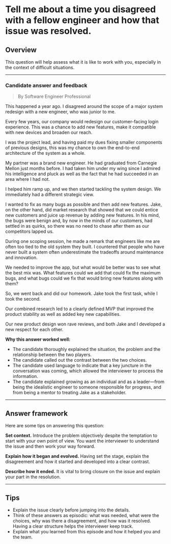 # Tell me about a time you disagreed with a fellow engineer and how that issue was resolved.

## Overview
This question will help assess what it is like to work with you, especially in the context of difficult situations.

---

### Candidate answer and feedback
> By Software Engineer Professional

This happened a year ago. I disagreed around the scope of a major system redesign with a new engineer, who was junior to me. 

Every few years, our company would redesign our customer-facing login experience. This was a chance to add new features, make it compatible with new devices and broaden our reach.

I was the project lead, and having paid my dues fixing smaller components of previous designs, this was my chance to own the end-to-end architecture of the system as a whole.

My partner was a brand new engineer. He had graduated from Carnegie Mellon just months before. I had taken him under my wing since I admired his intelligence and pluck as well as the fact that he had succeeded in an area where I had not.

I helped him ramp up, and we then started tackling the system design. We immediately had a different strategic view.

I wanted to fix as many bugs as possible and then add new features. Jake, on the other hand, did market research that showed that we could entice new customers and juice up revenue by adding new features. In his mind, the bugs were benign and, by now in the minds of our customers, had settled in as quirks, so there was no need to chase after them as our competitors lapped us.

During one scoping session, he made a remark that engineers like me are often too tied to the old system they built. I countered that people who have never built a system often underestimate the tradeoffs around maintenance and innovation.

We needed to improve the app, but what would be better was to see what the best mix was. What features could we add that could fix the maximum bugs, and what bugs could we fix that would bring new features along with them?

So, we went back and did our homework. Jake took the first task, while I took the second.

Our combined research led to a clearly defined MVP that improved the product stability as well as added key new capabilities.

Our new product design won rave reviews, and both Jake and I developed a new respect for each other.

**Why this answer worked well:**

* The candidate thoroughly explained the situation, the problem and the relationship between the two players.
* The candidate called out the contrast between the two choices.
* The candidate used language to indicate that a key juncture in the conversation was coming, which allowed the interviewer to process the information.
* The candidate explained growing as an individual and as a leader—from being the idealistic engineer to someone responsible for progress, and from being a mentor to treating Jake as a stakeholder.

---

## Answer framework
Here are some tips on answering this question:

**Set context.** Introduce the problem objectively despite the temptation to start with your own point of view. You want the interviewer to understand the issue and then work your way forward.

**Explain how it began and evolved.** Having set the stage, explain the disagreement and how it started and developed into a clear contrast.

**Describe how it ended.** It is vital to bring closure on the issue and explain your part in the resolution.

---

## Tips

* Explain the issue clearly before jumping into the details.
* Think of these answers as episodic: what was needed, what were the choices, why was there a disagreement, and how was it resolved. Having a clear structure helps the interviewer keep track.
* Explain what you learned from this episode and how it helped you and the team.
